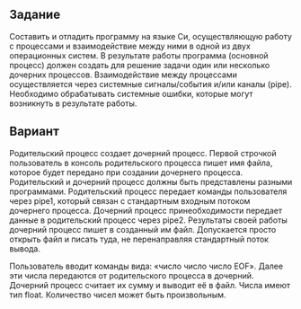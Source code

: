 ## Задание
Составить и отладить программу на языке Си, осуществляющую работу с процессами и
взаимодействие между ними в одной из двух операционных систем. В результате работы
программа (основной процесс) должен создать для решение задачи один или несколько
дочерних процессов. Взаимодействие между процессами осуществляется через системные
сигналы/события и/или каналы (pipe).
Необходимо обрабатывать системные ошибки, которые могут возникнуть в результате работы.

## Вариант 

Родительский процесс создает дочерний процесс. Первой строчкой пользователь в консоль
родительского процесса пишет имя файла, которое будет передано при создании дочернего
процесса. Родительский и дочерний процесс должны быть представлены разными программами.
Родительский процесс передает команды пользователя через pipe1, который связан с
стандартным входным потоком дочернего процесса. Дочерний процесс принеобходимости
передает данные в родительский процесс через pipe2. Результаты своей работы дочерний
процесс пишет в созданный им файл. Допускается просто открыть файл и писать туда, не
перенаправляя стандартный поток вывода.

Пользователь вводит команды вида: «число число число EOF». Далее эти числа
передаются от родительского процесса в дочерний. Дочерний процесс считает их сумму и
выводит её в файл. Числа имеют тип float. Количество чисел может быть произвольным.
